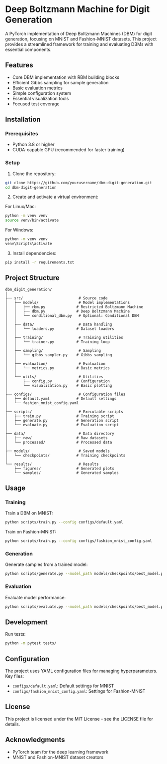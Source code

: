 # Deep Boltzmann Machine for Digit Generation

A PyTorch implementation of Deep Boltzmann Machines (DBM) for digit generation, focusing on MNIST and Fashion-MNIST datasets. This project provides a streamlined framework for training and evaluating DBMs with essential components.

## Features

- Core DBM implementation with RBM building blocks
- Efficient Gibbs sampling for sample generation
- Basic evaluation metrics
- Simple configuration system
- Essential visualization tools
- Focused test coverage

## Installation

### Prerequisites

- Python 3.8 or higher
- CUDA-capable GPU (recommended for faster training)

### Setup

1. Clone the repository:
```bash
git clone https://github.com/yourusername/dbm-digit-generation.git
cd dbm-digit-generation
```

2. Create and activate a virtual environment:

For Linux/Mac:
```bash
python -m venv venv
source venv/bin/activate
```

For Windows:
```bash
python -m venv venv
venv\Scripts\activate
```

3. Install dependencies:
```bash
pip install -r requirements.txt
```

## Project Structure

```
dbm_digit_generation/
│
├── src/                         # Source code
│   ├── models/                  # Model implementations
│   │   ├── rbm.py              # Restricted Boltzmann Machine
│   │   ├── dbm.py              # Deep Boltzmann Machine
│   │   └── conditional_dbm.py   # Optional: Conditional DBM
│   │
│   ├── data/                    # Data handling
│   │   └── loaders.py          # Dataset loaders
│   │
│   ├── training/                # Training utilities
│   │   └── trainer.py          # Training loop
│   │
│   ├── sampling/                # Sampling
│   │   └── gibbs_sampler.py    # Gibbs sampling
│   │
│   ├── evaluation/              # Evaluation
│   │   └── metrics.py          # Basic metrics
│   │
│   └── utils/                   # Utilities
│       ├── config.py           # Configuration
│       └── visualization.py    # Basic plotting
│
├── configs/                     # Configuration files
│   ├── default.yaml            # Default settings
│   └── fashion_mnist_config.yaml
│
├── scripts/                     # Executable scripts
│   ├── train.py                # Training script
│   ├── generate.py             # Generation script
│   └── evaluate.py             # Evaluation script
│
├── data/                        # Data directory
│   ├── raw/                    # Raw datasets
│   └── processed/              # Processed data
│
├── models/                      # Saved models
│   └── checkpoints/            # Training checkpoints
│
└── results/                     # Results
    ├── figures/                # Generated plots
    └── samples/                # Generated samples
```

## Usage

### Training

Train a DBM on MNIST:
```bash
python scripts/train.py --config configs/default.yaml
```

Train on Fashion-MNIST:
```bash
python scripts/train.py --config configs/fashion_mnist_config.yaml
```

### Generation

Generate samples from a trained model:
```bash
python scripts/generate.py --model_path models/checkpoints/best_model.pkl
```

### Evaluation

Evaluate model performance:
```bash
python scripts/evaluate.py --model_path models/checkpoints/best_model.pkl
```

## Development

Run tests:
```bash
python -m pytest tests/
```

## Configuration

The project uses YAML configuration files for managing hyperparameters. Key files:

- `configs/default.yaml`: Default settings for MNIST
- `configs/fashion_mnist_config.yaml`: Settings for Fashion-MNIST

## License

This project is licensed under the MIT License - see the LICENSE file for details.

## Acknowledgments

- PyTorch team for the deep learning framework
- MNIST and Fashion-MNIST dataset creators 